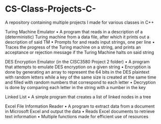# CS-Class-Projects-C-
A repository containing multiple projects I made for various classes in C++

Turing Machine Emulator
•	A program that reads in a description of a (deterministic) Turing machine from a data file, after which it prints out a description of said TM
•	Prompts for and reads input strings, one per line
•	Traces the progress of the Turing machine on a string, and prints an acceptance or rejection message if the Turing Machine halts on said string

DES Encryption Emulator (in the CISC3580 Project 2 folder)
•	A program that attempts to emulate DES encryption on a given string
•	Encryption is done by generating an array to represent the 64 bits in the DES plaintext with random letters while a key of the same size is created at the same time and filled with random numbers that correspond to each letter
•	Decryption is done by comparing each letter in the string with a number in the key

Linked List
•	A simple program that creates a list of linked nodes in a tree

Excel File Information Reader
•	A program to extract data from a document in Microsoft Excel and output the data
•	Reads Excel documents to retrieve text information
•	Multiple functions made for efficient use of resources
